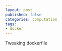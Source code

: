 ```yaml
---
layout: post
published: false
categories: computation
tags:
- docker
---
```



Tweaking dockerfile

